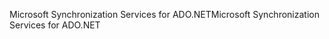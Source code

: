 <span data-ttu-id="46e74-101">Microsoft Synchronization Services for ADO.NET</span><span class="sxs-lookup"><span data-stu-id="46e74-101">Microsoft Synchronization Services for ADO.NET</span></span>